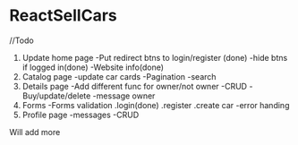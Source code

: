 # ReactSellCars
//Todo
1. Update home page
-Put redirect btns to login/register (done)
-hide btns if logged in(done)
-Website info(done)
2. Catalog page
-update car cards
-Pagination
-search
3. Details page
-Add different func for owner/not owner
-CRUD
-Buy/update/delete
-message owner
4. Forms
-Forms validation
.login(done)
.register
.create car
-error handing
5. Profile page
-messages
-CRUD

Will add more